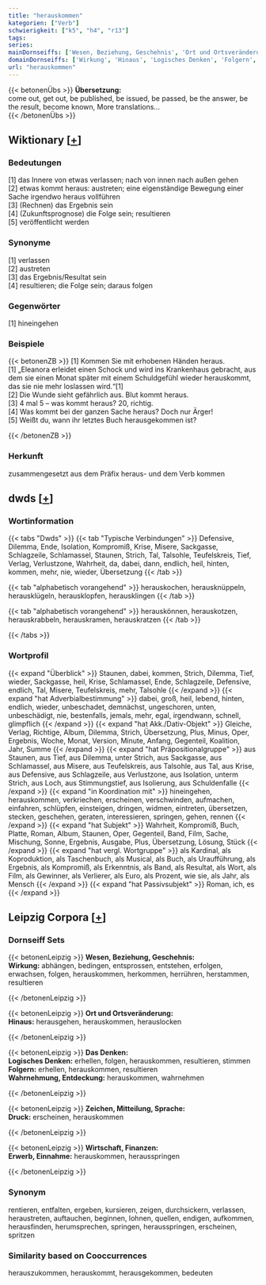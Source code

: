 ```yaml
---
title: "herauskommen"
kategorien: ["Verb"]
schwierigkeit: ["k5", "h4", "r13"]
tags:
series:
mainDornseiffs: ['Wesen, Beziehung, Geschehnis', 'Ort und Ortsveränderung', 'Das Denken', 'Zeichen, Mitteilung, Sprache', 'Wirtschaft, Finanzen']
domainDornseiffs: ['Wirkung', 'Hinaus', 'Logisches Denken', 'Folgern', 'Wahrnehmung, Entdeckung', 'Druck', 'Erwerb, Einnahme']
url: "herauskommen"
---
```


{{< betonenÜbs >}}
**Übersetzung:**  
come out, get out, be published, be issued, be passed, be the answer, be the result, become known, More translations...  
{{< /betonenÜbs >}}

## Wiktionary [[+](https://de.wiktionary.org/wiki/herauskommen)]

### Bedeutungen
[1] das Innere von etwas verlassen; nach von innen nach außen gehen  
[2] etwas kommt heraus: austreten; eine eigenständige Bewegung einer Sache irgendwo heraus vollführen  
[3] (Rechnen) das Ergebnis sein  
[4] (Zukunftsprognose) die Folge sein; resultieren  
[5] veröffentlicht werden  

### Synonyme
[1] verlassen  
[2] austreten  
[3] das Ergebnis/Resultat sein  
[4] resultieren; die Folge sein; daraus folgen  

### Gegenwörter
[1] hineingehen  

### Beispiele
{{< betonenZB >}}
[1] Kommen Sie mit erhobenen Händen heraus.  
[1] „Eleanora erleidet einen Schock und wird ins Krankenhaus gebracht, aus dem sie einen Monat später mit einem Schuldgefühl wieder herauskommt, das sie nie mehr loslassen wird.“[1]  
[2] Die Wunde sieht gefährlich aus. Blut kommt heraus.  
[3] 4 mal 5 – was kommt heraus? 20, richtig.  
[4] Was kommt bei der ganzen Sache heraus? Doch nur Ärger!  
[5] Weißt du, wann ihr letztes Buch herausgekommen ist?  

{{< /betonenZB >}}
### Herkunft
zusammengesetzt aus dem Präfix heraus- und dem Verb kommen  



## dwds [[+](https://www.dwds.de/wb/herauskommen)]

### Wortinformation
{{< tabs "Dwds" >}}
{{< tab "Typische Verbindungen" >}}
Defensive, Dilemma, Ende, Isolation, Kompromiß, Krise, Misere, Sackgasse, Schlagzeile, Schlamassel, Staunen, Strich, Tal, Talsohle, Teufelskreis, Tief, Verlag, Verlustzone, Wahrheit, da, dabei, dann, endlich, heil, hinten, kommen, mehr, nie, wieder, Übersetzung
{{< /tab >}}

{{< tab "alphabetisch vorangehend" >}}
herauskochen, herausknüppeln, herausklügeln, herausklopfen, herausklingen
{{< /tab >}}

{{< tab "alphabetisch vorangehend" >}}
herauskönnen, herauskotzen, herauskrabbeln, herauskramen, herauskratzen
{{< /tab >}}

{{< /tabs >}}

### Wortprofil
{{< expand "Überblick" >}} Staunen, dabei, kommen, Strich, Dilemma, Tief, wieder, Sackgasse, heil, Krise, Schlamassel, Ende, Schlagzeile, Defensive, endlich, Tal, Misere, Teufelskreis, mehr, Talsohle {{< /expand >}}
{{< expand "hat Adverbialbestimmung" >}} dabei, groß, heil, lebend, hinten, endlich, wieder, unbeschadet, demnächst, ungeschoren, unten, unbeschädigt, nie, bestenfalls, jemals, mehr, egal, irgendwann, schnell, glimpflich {{< /expand >}}
{{< expand "hat Akk./Dativ-Objekt" >}} Gleiche, Verlag, Richtige, Album, Dilemma, Strich, Übersetzung, Plus, Minus, Oper, Ergebnis, Woche, Monat, Version, Minute, Anfang, Gegenteil, Koalition, Jahr, Summe {{< /expand >}}
{{< expand "hat Präpositionalgruppe" >}} aus Staunen, aus Tief, aus Dilemma, unter Strich, aus Sackgasse, aus Schlamassel, aus Misere, aus Teufelskreis, aus Talsohle, aus Tal, aus Krise, aus Defensive, aus Schlagzeile, aus Verlustzone, aus Isolation, unterm Strich, aus Loch, aus Stimmungstief, aus Isolierung, aus Schuldenfalle {{< /expand >}}
{{< expand "in Koordination mit" >}} hineingehen, herauskommen, verkriechen, erscheinen, verschwinden, aufmachen, einfahren, schlüpfen, einsteigen, dringen, widmen, eintreten, übersetzen, stecken, geschehen, geraten, interessieren, springen, gehen, rennen {{< /expand >}}
{{< expand "hat Subjekt" >}} Wahrheit, Kompromiß, Buch, Platte, Roman, Album, Staunen, Oper, Gegenteil, Band, Film, Sache, Mischung, Sonne, Ergebnis, Ausgabe, Plus, Übersetzung, Lösung, Stück {{< /expand >}}
{{< expand "hat vergl. Wortgruppe" >}} als Kardinal, als Koproduktion, als Taschenbuch, als Musical, als Buch, als Uraufführung, als Ergebnis, als Kompromiß, als Erkenntnis, als Band, als Resultat, als Wort, als Film, als Gewinner, als Verlierer, als Euro, als Prozent, wie sie, als Jahr, als Mensch {{< /expand >}}
{{< expand "hat Passivsubjekt" >}} Roman, ich, es {{< /expand >}}

## Leipzig Corpora [[+](https://corpora.uni-leipzig.de/en/res?word=herauskommen&corpusId=deu_newscrawl-public_2018)]

### Dornseiff Sets
{{< betonenLeipzig >}}
**Wesen, Beziehung, Geschehnis:**  
**Wirkung:** abhängen, bedingen, entsprossen, entstehen, erfolgen, erwachsen, folgen, herauskommen, herkommen, herrühren, herstammen, resultieren  

{{< /betonenLeipzig >}}


{{< betonenLeipzig >}}
**Ort und Ortsveränderung:**  
**Hinaus:** herausgehen, herauskommen, herauslocken  

{{< /betonenLeipzig >}}


{{< betonenLeipzig >}}
**Das Denken:**  
**Logisches Denken:** erhellen, folgen, herauskommen, resultieren, stimmen  
**Folgern:** erhellen, herauskommen, resultieren  
**Wahrnehmung, Entdeckung:** herauskommen, wahrnehmen  

{{< /betonenLeipzig >}}


{{< betonenLeipzig >}}
**Zeichen, Mitteilung, Sprache:**  
**Druck:** erscheinen, herauskommen  

{{< /betonenLeipzig >}}


{{< betonenLeipzig >}}
**Wirtschaft, Finanzen:**  
**Erwerb, Einnahme:** herauskommen, herausspringen  

{{< /betonenLeipzig >}}

### Synonym
rentieren, entfalten, ergeben, kursieren, zeigen, durchsickern, verlassen, heraustreten, auftauchen, beginnen, lohnen, quellen, endigen, aufkommen, herausfinden, herumsprechen, springen, herausspringen, erscheinen, spritzen


### Similarity based on Cooccurrences
herauszukommen, herauskommt, herausgekommen, bedeuten

